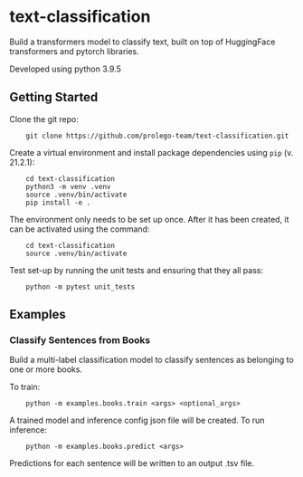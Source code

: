 # text-classification

Build a transformers model to classify text, built on top of HuggingFace transformers and pytorch libraries.

Developed using python 3.9.5

## Getting Started

Clone the git repo:

        git clone https://github.com/prolego-team/text-classification.git

Create a virtual environment and install package dependencies using `pip` (v. 21.2.1):

        cd text-classification
        python3 -m venv .venv
        source .venv/bin/activate
        pip install -e .

The environment only needs to be set up once. After it has been created, it can be activated using the command:

        cd text-classification
        source .venv/bin/activate

Test set-up by running the unit tests and ensuring that they all pass:

        python -m pytest unit_tests

## Examples

### Classify Sentences from Books

Build a multi-label classification model to classify sentences as belonging to one or more books.

To train:

        python -m examples.books.train <args> <optional_args>

A trained model and inference config json file will be created. To run inference:

        python -m examples.books.predict <args>

Predictions for each sentence will be written to an output .tsv file.
